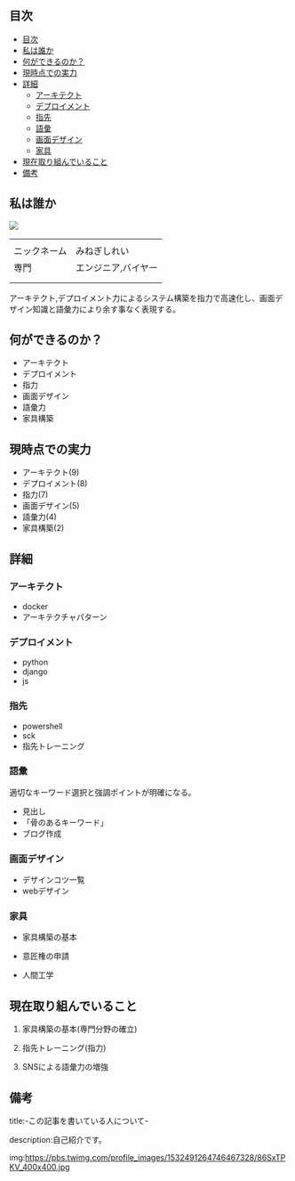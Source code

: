 

## 目次

- [目次](#目次)
- [私は誰か](#私は誰か)
- [何ができるのか？](#何ができるのか)
- [現時点での実力](#現時点での実力)
- [詳細](#詳細)
  - [アーキテクト](#アーキテクト)
  - [デプロイメント](#デプロイメント)
  - [指先](#指先)
  - [語彙](#語彙)
  - [画面デザイン](#画面デザイン)
  - [家具](#家具)
- [現在取り組んでいること](#現在取り組んでいること)
- [備考](#備考)

## 私は誰か

<img src="https://avatars.githubusercontent.com/u/68362169?v=4">


<table>
    </tr>
        <tr>
        <td>
        </td>
        <td>
        </td>
    </tr>
    <tr>
        <td>ニックネーム
        </td>
        <td>みねぎしれい
        </td>
    </tr>
        <tr>
        <td>専門
        </td>
        <td>エンジニア,バイヤー
        </td>
    </tr>
        <tr>
        <td>
        </td>
        <td>
        </td>
    </tr>
        </tr>
        <tr>
        <td>
        </td>
        <td>
        </td>
    </tr>
</table>



アーキテクト,デプロイメント力によるシステム構築を指力で高速化し、画面デザイン知識と語彙力により余す事なく表現する。




## 何ができるのか？

- アーキテクト
- デプロイメント
- 指力
- 画面デザイン
- 語彙力
- 家具構築

## 現時点での実力

- アーキテクト(9)
- デプロイメント(8)
- 指力(7)
- 画面デザイン(5)
- 語彙力(4)
- 家具構築(2)

## 詳細


### アーキテクト

- docker
- アーキテクチャパターン


### デプロイメント

- python
- django
- js


### 指先

- powershell
- sck
- 指先トレーニング


### 語彙

適切なキーワード選択と強調ポイントが明確になる。

- 見出し
- 「骨のあるキーワード」
- ブログ作成


### 画面デザイン

- デザインコツ一覧
- webデザイン


### 家具

- 家具構築の基本

- 意匠権の申請

- 人間工学


## 現在取り組んでいること

1. 家具構築の基本(専門分野の確立)

2. 指先トレーニング(指力)

3. SNSによる語彙力の増強



## 備考

title:-この記事を書いている人について-

description:自己紹介です。

img:https://pbs.twimg.com/profile_images/1532491264746467328/86SxTPKV_400x400.jpg





